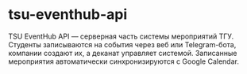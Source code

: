 # tsu-eventhub-api

TSU EventHub API — серверная часть системы мероприятий ТГУ. Студенты записываются на события через веб или
Telegram-бота, компании создают их, а деканат управляет системой. Записанные мероприятия автоматически синхронизируются
с Google Calendar.
